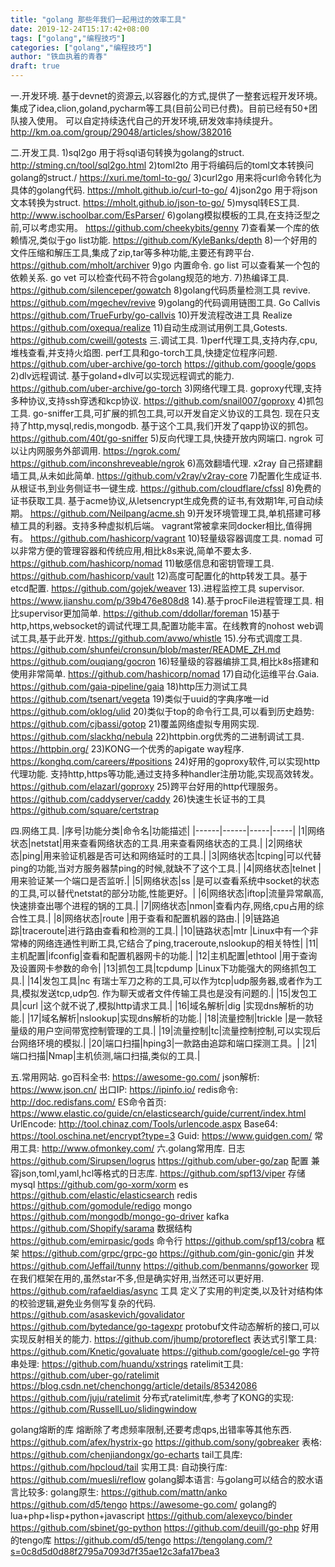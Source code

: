 ```yaml
---
title: "golang 那些年我们一起用过的效率工具"
date: 2019-12-24T15:17:42+08:00
tags: ["golang","编程技巧"]
categories: ["golang","编程技巧"]
author: "铁血执着的青春"
draft: true
---
```


一.开发环境.
基于devnet的资源云,以容器化的方式,提供了一整套远程开发环境。
集成了idea,clion,goland,pycharm等工具(目前公司已付费)。目前已经有50+团队接入使用。
可以自定持续迭代自己的开发环境,研发效率持续提升。
http://km.oa.com/group/29048/articles/show/382016

二.开发工具.
1)sql2go 用于将sql语句转换为golang的struct.
http://stming.cn/tool/sql2go.html
2)toml2to 用于将编码后的toml文本转换问golang的struct./
https://xuri.me/toml-to-go/
3)curl2go 用来将curl命令转化为具体的golang代码.
https://mholt.github.io/curl-to-go/
4)json2go 用于将json文本转换为struct.
https://mholt.github.io/json-to-go/
5)mysql转ES工具.
http://www.ischoolbar.com/EsParser/
6)golang模拟模板的工具,在支持泛型之前,可以考虑实用。
https://github.com/cheekybits/genny
7)查看某一个库的依赖情况,类似于go list功能.
https://github.com/KyleBanks/depth
8)一个好用的文件压缩和解压工具,集成了zip,tar等多种功能,主要还有跨平台.
https://github.com/mholt/archiver
9)go 内置命令.
go list 可以查看某一个包的依赖关系.
go vet 可以检查代码不符合golang规范的地方.
7)热编译工具.
https://github.com/silenceper/gowatch
8)golang代码质量检测工具 revive.
https://github.com/mgechev/revive
9)golang的代码调用链图工具. Go Callvis
https://github.com/TrueFurby/go-callvis
10)开发流程改进工具 Realize
https://github.com/oxequa/realize
11)自动生成测试用例工具,Gotests.
https://github.com/cweill/gotests
三.调试工具.
1)perf代理工具,支持内存,cpu,堆栈查看,并支持火焰图.
perf工具和go-torch工具,快捷定位程序问题.
https://github.com/uber-archive/go-torch
https://github.com/google/gops
2)dlv远程调试. 
基于goland+dlv可以实现远程调式的能力.
https://github.com/uber-archive/go-torch
3)网络代理工具.
goproxy代理,支持多种协议,支持ssh穿透和kcp协议.
https://github.com/snail007/goproxy
4)抓包工具. 
go-sniffer工具,可扩展的抓包工具,可以开发自定义协议的工具包. 现在只支持了http,mysql,redis,mongodb.
基于这个工具,我们开发了qapp协议的抓包。
https://github.com/40t/go-sniffer
5)反向代理工具,快捷开放内网端口.
ngrok 可以让内网服务外部调用.
https://ngrok.com/
https://github.com/inconshreveable/ngrok
6)高效翻墙代理.
x2ray 自己搭建翻墙工具,从未如此简单.
https://github.com/v2ray/v2ray-core
7)配置化生成证书.
从根证书,到业务侧证书一键生成.
https://github.com/cloudflare/cfssl
8)免费的证书获取工具.
基于acme协议,从letsencrypt生成免费的证书,有效期1年,可自动续期。
https://github.com/Neilpang/acme.sh
9)开发环境管理工具,单机搭建可移植工具的利器。支持多种虚拟机后端。
vagrant常被拿来同docker相比,值得拥有。
https://github.com/hashicorp/vagrant
10)轻量级容器调度工具.
nomad 可以非常方便的管理容器和传统应用,相比k8s来说,简单不要太多.
https://github.com/hashicorp/nomad
11)敏感信息和密钥管理工具.
https://github.com/hashicorp/vault
12)高度可配置化的http转发工具。基于etcd配置.
https://github.com/gojek/weaver
13).进程监控工具 supervisor.
https://www.jianshu.com/p/39b476e808d8
14).基于procFile进程管理工具. 相比supervisor更加简单.
https://github.com/ddollar/foreman
15)基于http,https,websocket的调试代理工具,配置功能丰富。在线教育的nohost web调试工具,基于此开发.
https://github.com/avwo/whistle
15).分布式调度工具.
https://github.com/shunfei/cronsun/blob/master/README_ZH.md
https://github.com/ouqiang/gocron
16)轻量级的容器编排工具,相比k8s搭建和使用非常简单.
https://github.com/hashicorp/nomad
17)自动化运维平台.Gaia.
https://github.com/gaia-pipeline/gaia
18)http压力测试工具
https://github.com/tsenart/vegeta
19)类似于uuid的字典序唯一id
https://github.com/oklog/ulid
20)类似于top的命令行工具,可以看到历史趋势:
https://github.com/cjbassi/gotop
21)覆盖网络虚拟专用网实现.
https://github.com/slackhq/nebula
22)httpbin.org优秀的二进制调试工具.
https://httpbin.org/
23)KONG一个优秀的apigate way程序.
https://konghq.com/careers/#positions
24)好用的goproxy软件,可以实现http代理功能. 支持http,https等功能,通过支持多种handler注册功能,实现高效转发。
https://github.com/elazarl/goproxy
25)跨平台好用的http代理服务。
https://github.com/caddyserver/caddy
26)快速生长证书的工具
https://github.com/square/certstrap

四.网络工具.
|序号|功能分类|命令名|功能描述|
|------|------|-----|-----|
|1|网络状态|netstat|用来查看网络状态的工具.用来查看网络状态的工具.|
|2|网络状态|ping|用来验证机器是否可达和网络延时的工具.|
|3|网络状态|tcping|可以代替ping的功能,当对方服务器禁ping的时候,就缺不了这个工具.|
|4|网络状态|telnet |用来验证某一个端口是否监听.|
|5|网络状态|ss |是可以查看系统中socket的状态的工具,可以替代netstat的部分功能,性能更好。|
|6|网络状态|iftop|流量异常飙高,快速排查出哪个进程的锅的工具.|
|7|网络状态|nmon|查看内存,网络,cpu占用的综合性工具.|
|8|网络状态|route |用于查看和配置机器的路由.|
|9|链路追踪|traceroute|进行路由查看和检测的工具.|
|10|链路状态|mtr  |Linux中有一个非常棒的网络连通性判断工具,它结合了ping,traceroute,nslookup的相关特性|
|11|主机配置|ifconfig|查看和配置机器网卡的功能.|
|12|主机配置|ethtool |用于查询及设置网卡参数的命令|
|13|抓包工具|tcpdump |Linux下功能强大的网络抓包工具.|
|14|发包工具|nc 有瑞士军刀之称的工具,可以作为tcp|udp服务器,或者作为工具,模拟发送tcp,udp包. 作为聊天或者文件传输工具也是没有问题的.|
|15|发包工具|curl |这个就不说了,模拟http请求工具.|
|16|域名解析|dig |实现dns解析的功能.|
|17|域名解析|nslookup|实现dns解析的功能.|
|18|流量控制|trickle |是一款轻量级的用户空间带宽控制管理的工具.|
|19|流量控制|tc|流量控制控制,可以实现后台网络环境的模拟.|
|20|端口扫描|hping3|一款路由追踪和端口探测工具。|
|21|端口扫描|Nmap|主机侦测,端口扫描,类似的工具.|

五.常用网站.
go百科全书:  https://awesome-go.com/
json解析:  https://www.json.cn/
出口IP:  https://ipinfo.io/
redis命令:  http://doc.redisfans.com/
ES命令首页:   https://www.elastic.co/guide/cn/elasticsearch/guide/current/index.html
UrlEncode:  http://tool.chinaz.com/Tools/urlencode.aspx
Base64:  https://tool.oschina.net/encrypt?type=3
Guid:  https://www.guidgen.com/
常用工具:  http://www.ofmonkey.com/
六.golang常用库.
日志
https://github.com/Sirupsen/logrus
https://github.com/uber-go/zap
配置
兼容json,toml,yaml,hcl等格式的日志库.
https://github.com/spf13/viper
存储
mysql  https://github.com/go-xorm/xorm
es   https://github.com/elastic/elasticsearch
redis   https://github.com/gomodule/redigo
mongo  https://github.com/mongodb/mongo-go-driver
kafka   https://github.com/Shopify/sarama
数据结构
https://github.com/emirpasic/gods
命令行
https://github.com/spf13/cobra
框架
https://github.com/grpc/grpc-go
https://github.com/gin-gonic/gin
并发
https://github.com/Jeffail/tunny
https://github.com/benmanns/goworker
现在我们框架在用的,虽然star不多,但是确实好用,当然还可以更好用.
https://github.com/rafaeldias/async
工具
定义了实用的判定类,以及针对结构体的校验逻辑,避免业务侧写复杂的代码.
https://github.com/asaskevich/govalidator
https://github.com/bytedance/go-tagexpr
protobuf文件动态解析的接口,可以实现反射相关的能力.
https://github.com/jhump/protoreflect
表达式引擎工具:
https://github.com/Knetic/govaluate
https://github.com/google/cel-go
字符串处理:
https://github.com/huandu/xstrings
ratelimit工具:
https://github.com/uber-go/ratelimit
https://blog.csdn.net/chenchongg/article/details/85342086
https://github.com/juju/ratelimit
分布式ratelimit库,参考了KONG的实现:
https://github.com/RussellLuo/slidingwindow

golang熔断的库
熔断除了考虑频率限制,还要考虑qps,出错率等其他东西.
https://github.com/afex/hystrix-go
https://github.com/sony/gobreaker
表格:
https://github.com/chenjiandongx/go-echarts
tail工具库:
https://github.com/hpcloud/tail
实用工具:
自动换行库:
https://github.com/muesli/reflow
golang脚本语言:
与golang可以结合的胶水语言比较多:
golang原生:
https://github.com/mattn/anko
https://github.com/d5/tengo
https://awesome-go.com/
golang的lua+php+lisp+python+javascript
https://github.com/alexeyco/binder
https://github.com/sbinet/go-python
https://github.com/deuill/go-php
好用的tengo库
https://github.com/d5/tengo
https://tengolang.com/?s=0c8d5d0d88f2795a7093d7f35ae12c3afa17bea3